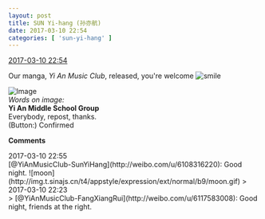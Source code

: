 ```yaml
---
layout: post
title: SUN Yi-hang (孙亦航)
date: 2017-03-10 22:54
categories: [ 'sun-yi-hang' ]
---
```


<div class="weibo-info">
  <a href="http://weibo.com/6108316220/EzcfvzoTe">2017-03-10 22:54</a>
</div>

Our manga, *Yi An Music Club*, released, you're welcome ![smile](http://img.t.sinajs.cn/t4/appstyle/expression/ext/normal/5c/huanglianwx_org.gif)

<!-- more -->

![Image](http://wx1.sinaimg.cn/mw690/006FnS5mgy1fdi4tcdr5nj30ku112td6.jpg)  
*Words on image:*  
**Yi An Middle School Group**  
Everybody, repost, thanks.  
(Button:) Confirmed

**Comments**

<div class="weibo-info">2017-03-10 22:55</div>
[@YiAnMusicClub-SunYiHang](http://weibo.com/u/6108316220): Good night. ![moon](http://img.t.sinajs.cn/t4/appstyle/expression/ext/normal/b9/moon.gif)
> <div class="weibo-info">2017-03-10 22:23</div>
> [@YiAnMusicClub-FangXiangRui](http://weibo.com/u/6117583008): Good night, friends at the right.
